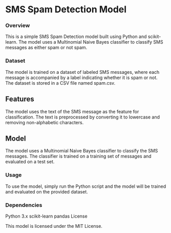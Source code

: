 # SMS Spam Detection Model
### Overview
This is a simple SMS Spam Detection model built using Python and scikit-learn. The model uses a Multinomial Naive Bayes classifier to classify SMS messages as either spam or not spam.

### Dataset
The model is trained on a dataset of labeled SMS messages, where each message is accompanied by a label indicating whether it is spam or not. The dataset is stored in a CSV file named spam.csv.

## Features
The model uses the text of the SMS message as the feature for classification.
The text is preprocessed by converting it to lowercase and removing non-alphabetic characters.

## Model
The model uses a Multinomial Naive Bayes classifier to classify the SMS messages.
The classifier is trained on a training set of messages and evaluated on a test set.

### Usage
To use the model, simply run the Python script and the model will be trained and evaluated on the provided dataset.

### Dependencies
Python 3.x
scikit-learn
pandas
License

This model is licensed under the MIT License.
